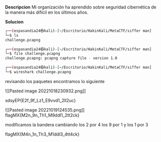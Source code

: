 **Descripcion**
Mi organización ha aprendido sobre seguridad cibernética de la manera más difícil en los últimos años.

**Solucion**
```bash
┌──(espasandia24㉿kali)-[~/Escritorio/HakinKali/MetaCTF/siffer man]
└─$ ls
challenge.pcapng
                                                                                 
┌──(espasandia24㉿kali)-[~/Escritorio/HakinKali/MetaCTF/siffer man]
└─$ file challenge.pcapng  
challenge.pcapng: pcapng capture file - version 1.0
                                                                                 
┌──(espasandia24㉿kali)-[~/Escritorio/HakinKali/MetaCTF/siffer man]
└─$ wireshark challenge.pcapng
```
revisando los paquetes encontramos lo siguiente

![[Pasted image 20221018230932.png]]

xdsyEP{E2f_9f_Lz1_E9vvd1_2ll2uc}

![[Pasted image 20221019124535.png]]
flagMX{M2n_9n_Th1_M9ddl1_2tt2ck}

modificamos la bandera cambiando los 2 por 4 los 9 por 1 y los 1 por 3

flagMX{M4n_1n_Th3_M1ddl3_4tt4ck}